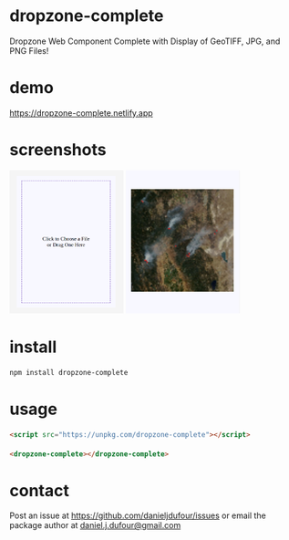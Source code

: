 # dropzone-complete
Dropzone Web Component Complete with Display of GeoTIFF, JPG, and PNG Files!

# demo
https://dropzone-complete.netlify.app

# screenshots
<img src="https://github.com/DanielJDufour/dropzone-complete/blob/master/dropzone-complete.png?raw=true" width="200" style="display: inline-block">
<img src="https://github.com/DanielJDufour/dropzone-complete/blob/master/dropzone-complete-loaded.png?raw=true" width="200" style="display: inline-block">

# install
```bash
npm install dropzone-complete
```

# usage
```html
<script src="https://unpkg.com/dropzone-complete"></script>

<dropzone-complete></dropzone-complete>
```

# contact
Post an issue at https://github.com/danieljdufour/issues or email the package author at daniel.j.dufour@gmail.com

